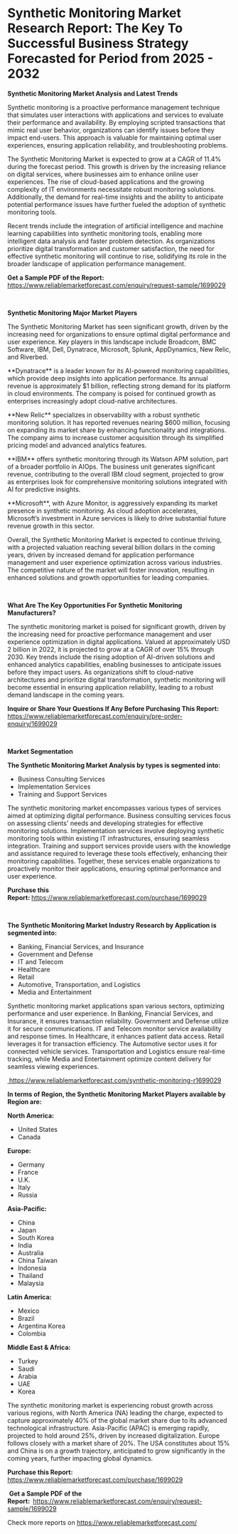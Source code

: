 <p><h1>Synthetic Monitoring Market Research Report: The Key To Successful Business Strategy Forecasted for Period from 2025 - 2032</h1></p><p><strong>Synthetic Monitoring Market Analysis and Latest Trends</strong></p>
<p><p>Synthetic monitoring is a proactive performance management technique that simulates user interactions with applications and services to evaluate their performance and availability. By employing scripted transactions that mimic real user behavior, organizations can identify issues before they impact end-users. This approach is valuable for maintaining optimal user experiences, ensuring application reliability, and troubleshooting problems.</p><p>The Synthetic Monitoring Market is expected to grow at a CAGR of 11.4% during the forecast period. This growth is driven by the increasing reliance on digital services, where businesses aim to enhance online user experiences. The rise of cloud-based applications and the growing complexity of IT environments necessitate robust monitoring solutions. Additionally, the demand for real-time insights and the ability to anticipate potential performance issues have further fueled the adoption of synthetic monitoring tools.</p><p>Recent trends include the integration of artificial intelligence and machine learning capabilities into synthetic monitoring tools, enabling more intelligent data analysis and faster problem detection. As organizations prioritize digital transformation and customer satisfaction, the need for effective synthetic monitoring will continue to rise, solidifying its role in the broader landscape of application performance management.</p></p>
<p><strong>Get a Sample PDF of the Report:&nbsp;</strong> <a href="https://www.reliablemarketforecast.com/enquiry/request-sample/1699029?utm_campaign=2314&utm_medium=2&utm_source=Github&utm_content=ia&utm_term=09032025&utm_id=synthetic-monitoring">https://www.reliablemarketforecast.com/enquiry/request-sample/1699029</a></p>
<p>&nbsp;</p>
<p><strong>Synthetic Monitoring Major Market Players</strong></p>
<p><p>The Synthetic Monitoring Market has seen significant growth, driven by the increasing need for organizations to ensure optimal digital performance and user experience. Key players in this landscape include Broadcom, BMC Software, IBM, Dell, Dynatrace, Microsoft, Splunk, AppDynamics, New Relic, and Riverbed.</p><p>**Dynatrace** is a leader known for its AI-powered monitoring capabilities, which provide deep insights into application performance. Its annual revenue is approximately $1 billion, reflecting strong demand for its platform in cloud environments. The company is poised for continued growth as enterprises increasingly adopt cloud-native architectures.</p><p>**New Relic** specializes in observability with a robust synthetic monitoring solution. It has reported revenues nearing $600 million, focusing on expanding its market share by enhancing functionality and integrations. The company aims to increase customer acquisition through its simplified pricing model and advanced analytics features.</p><p>**IBM** offers synthetic monitoring through its Watson APM solution, part of a broader portfolio in AIOps. The business unit generates significant revenue, contributing to the overall IBM cloud segment, projected to grow as enterprises look for comprehensive monitoring solutions integrated with AI for predictive insights.</p><p>**Microsoft**, with Azure Monitor, is aggressively expanding its market presence in synthetic monitoring. As cloud adoption accelerates, Microsoft’s investment in Azure services is likely to drive substantial future revenue growth in this sector.</p><p>Overall, the Synthetic Monitoring Market is expected to continue thriving, with a projected valuation reaching several billion dollars in the coming years, driven by increased demand for application performance management and user experience optimization across various industries. The competitive nature of the market will foster innovation, resulting in enhanced solutions and growth opportunities for leading companies.</p></p>
<p>&nbsp;</p>
<p><strong>What Are The Key Opportunities For Synthetic Monitoring Manufacturers?</strong></p>
<p><p>The synthetic monitoring market is poised for significant growth, driven by the increasing need for proactive performance management and user experience optimization in digital applications. Valued at approximately USD 2 billion in 2022, it is projected to grow at a CAGR of over 15% through 2030. Key trends include the rising adoption of AI-driven solutions and enhanced analytics capabilities, enabling businesses to anticipate issues before they impact users. As organizations shift to cloud-native architectures and prioritize digital transformation, synthetic monitoring will become essential in ensuring application reliability, leading to a robust demand landscape in the coming years.</p></p>
<p><strong>Inquire or Share Your Questions If Any Before Purchasing This Report:</strong> <a href="https://www.reliablemarketforecast.com/enquiry/pre-order-enquiry/1699029?utm_campaign=2314&utm_medium=2&utm_source=Github&utm_content=ia&utm_term=09032025&utm_id=synthetic-monitoring">https://www.reliablemarketforecast.com/enquiry/pre-order-enquiry/1699029</a></p>
<p>&nbsp;</p>
<p><strong>Market Segmentation</strong></p>
<p><strong>The Synthetic Monitoring Market Analysis by types is segmented into:</strong></p>
<p><ul><li>Business Consulting Services</li><li>Implementation Services</li><li>Training and Support Services</li></ul></p>
<p><p>The synthetic monitoring market encompasses various types of services aimed at optimizing digital performance. Business consulting services focus on assessing clients' needs and developing strategies for effective monitoring solutions. Implementation services involve deploying synthetic monitoring tools within existing IT infrastructures, ensuring seamless integration. Training and support services provide users with the knowledge and assistance required to leverage these tools effectively, enhancing their monitoring capabilities. Together, these services enable organizations to proactively monitor their applications, ensuring optimal performance and user experience.</p></p>
<p><strong>Purchase this Report:&nbsp;</strong><a href="https://www.reliablemarketforecast.com/purchase/1699029?utm_campaign=2314&utm_medium=2&utm_source=Github&utm_content=ia&utm_term=09032025&utm_id=synthetic-monitoring">https://www.reliablemarketforecast.com/purchase/1699029</a></p>
<p>&nbsp;</p>
<p><strong>The Synthetic Monitoring Market Industry Research by Application is segmented into:</strong></p>
<p><ul><li>Banking, Financial Services, and Insurance</li><li>Government and Defense</li><li>IT and Telecom</li><li>Healthcare</li><li>Retail</li><li>Automotive, Transportation, and Logistics</li><li>Media and Entertainment</li></ul></p>
<p><p>Synthetic monitoring market applications span various sectors, optimizing performance and user experience. In Banking, Financial Services, and Insurance, it ensures transaction reliability. Government and Defense utilize it for secure communications. IT and Telecom monitor service availability and response times. In Healthcare, it enhances patient data access. Retail leverages it for transaction efficiency. The Automotive sector uses it for connected vehicle services. Transportation and Logistics ensure real-time tracking, while Media and Entertainment optimize content delivery for seamless viewing experiences.</p></p>
<p><a href="https://www.reliablemarketforecast.com/synthetic-monitoring-r1699029?utm_campaign=2314&utm_medium=2&utm_source=Github&utm_content=ia&utm_term=09032025&utm_id=synthetic-monitoring">&nbsp;https://www.reliablemarketforecast.com/synthetic-monitoring-r1699029</a></p>
<p><strong>In terms of Region, the Synthetic Monitoring Market Players available by Region are:</strong></p>
<p>
    <p> <strong> North America: </strong>
        <ul>
            <li>United States</li>
            <li>Canada</li>
        </ul>
        </p> 
    <p> <strong> Europe: </strong>
        <ul>
            <li>Germany</li>
            <li>France</li>
            <li>U.K.</li>
            <li>Italy</li>
            <li>Russia</li>
        </ul>
        </p> 
    <p> <strong> Asia-Pacific: </strong>
        <ul>
            <li>China</li>
            <li>Japan</li>
            <li>South Korea</li>
            <li>India</li>
            <li>Australia</li>
            <li>China Taiwan</li>
            <li>Indonesia</li>
            <li>Thailand</li>
            <li>Malaysia</li>
        </ul>
        </p> 
    <p> <strong> Latin America: </strong>
        <ul>
            <li>Mexico</li>
            <li>Brazil</li>
            <li>Argentina Korea</li>
            <li>Colombia</li>
        </ul>
        </p> 
    <p> <strong> Middle East & Africa: </strong>
        <ul>
            <li>Turkey</li>
            <li>Saudi</li>
            <li>Arabia</li>
            <li>UAE</li>
            <li>Korea</li>
        </ul>
    </p>
    </p>
<p><p>The synthetic monitoring market is experiencing robust growth across various regions, with North America (NA) leading the charge, expected to capture approximately 40% of the global market share due to its advanced technological infrastructure. Asia-Pacific (APAC) is emerging rapidly, projected to hold around 25%, driven by increased digitalization. Europe follows closely with a market share of 20%. The USA constitutes about 15% and China is on a growth trajectory, anticipated to grow significantly in the coming years, further impacting global dynamics.</p></p>
<p><strong>Purchase this Report: </strong><a href="https://www.reliablemarketforecast.com/purchase/1699029?utm_campaign=2314&utm_medium=2&utm_source=Github&utm_content=ia&utm_term=09032025&utm_id=synthetic-monitoring">https://www.reliablemarketforecast.com/purchase/1699029</a></p>
<p>&nbsp;<strong>Get a Sample PDF of the Report:&nbsp;&nbsp;</strong><a href="https://www.reliablemarketforecast.com/enquiry/request-sample/1699029?utm_campaign=2314&utm_medium=2&utm_source=Github&utm_content=ia&utm_term=09032025&utm_id=synthetic-monitoring">https://www.reliablemarketforecast.com/enquiry/request-sample/1699029</a></p>
<p><strong></strong></p>
<p>Check more reports on <a href="https://www.reliablemarketforecast.com/?utm_campaign=2314&utm_medium=2&utm_source=Github&utm_content=ia&utm_term=09032025&utm_id=synthetic-monitoring">https://www.reliablemarketforecast.com/</a></p>